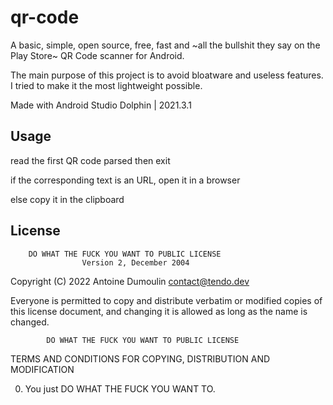 # qr-code
A basic, simple, open source, free, fast and ~all the bullshit they say on the Play Store~ QR Code scanner for Android.

The main purpose of this project is to avoid bloatware and useless features. 
I tried to make it the most lightweight possible.

Made with Android Studio Dolphin | 2021.3.1

## Usage
read the first QR code parsed then exit

if the corresponding text is an URL, open it in a browser

else copy it in the clipboard 

## License

        DO WHAT THE FUCK YOU WANT TO PUBLIC LICENSE 
                    Version 2, December 2004 

 Copyright (C) 2022 Antoine Dumoulin <contact@tendo.dev> 

 Everyone is permitted to copy and distribute verbatim or modified 
 copies of this license document, and changing it is allowed as long 
 as the name is changed. 

            DO WHAT THE FUCK YOU WANT TO PUBLIC LICENSE 
   TERMS AND CONDITIONS FOR COPYING, DISTRIBUTION AND MODIFICATION 

  0. You just DO WHAT THE FUCK YOU WANT TO.
